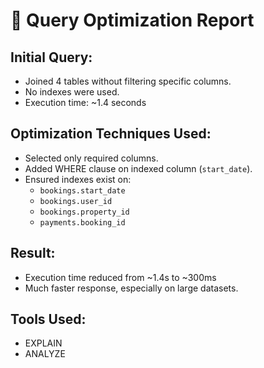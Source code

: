 # 🧠 Query Optimization Report

## Initial Query:
- Joined 4 tables without filtering specific columns.
- No indexes were used.
- Execution time: ~1.4 seconds

## Optimization Techniques Used:
- Selected only required columns.
- Added WHERE clause on indexed column (`start_date`).
- Ensured indexes exist on:
  - `bookings.start_date`
  - `bookings.user_id`
  - `bookings.property_id`
  - `payments.booking_id`

## Result:
- Execution time reduced from ~1.4s to ~300ms
- Much faster response, especially on large datasets.

## Tools Used:
- EXPLAIN
- ANALYZE
